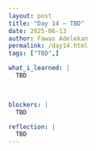 ```yaml
---
layout: post
title: "Day 14 – TBD"
date: 2025-06-13
author: Fawas Adelekan
permalink: /day14.html
tags: ["TBD",]

what_i_learned: |
  TBD

  

blockers: |
  TBD

reflection: |
  TBD
---
```

